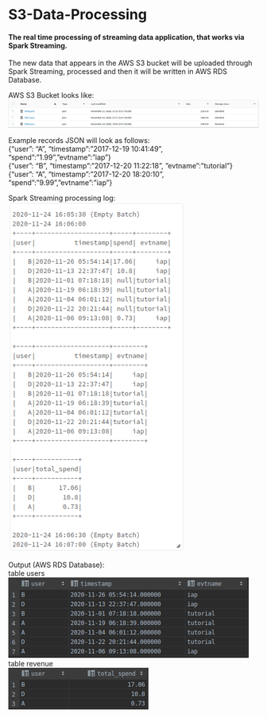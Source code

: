 # S3-Data-Processing  

#### The real time processing of streaming data application, that works via Spark Streaming.  
The new data that appears in the AWS S3 bucket will be uploaded through Spark Streaming, processed and then it will be written in AWS RDS Database.

AWS S3 Bucket looks like:
![Image of s3](https://github.com/dmitrylyk/S3-Data-Processing/blob/main/img/s3_info.png)

Example records JSON will look as follows:
<br/>
{“user”: “A”, “timestamp”:”2017-12-19 10:41:49”, “spend”:”1.99”,”evtname”:”iap”}  
{“user”: “B”, “timestamp”:”2017-12-20 11:22:18”, ”evtname”:”tutorial”}  
{“user”: “A”, “timestamp”:”2017-12-20 18:20:10”, “spend”:”9.99”,”evtname”:”iap”}  

Spark Streaming processing log:  
![Image of Spark log](https://github.com/dmitrylyk/S3-Data-Processing/blob/main/img/spark_log.png)

Output (AWS RDS Database):  
table users  
![Image of table users](https://github.com/dmitrylyk/S3-Data-Processing/blob/main/img/tableusers_info.png)  
table revenue  
![Image of users](https://github.com/dmitrylyk/S3-Data-Processing/blob/main/img/tablerevenue_info.png)
